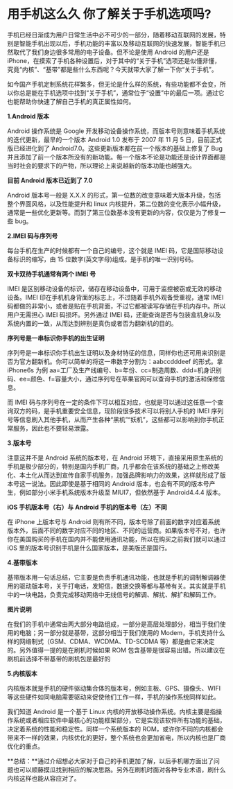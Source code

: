 
# 用手机这么久 你了解关于手机选项吗?

手机已经日渐成为用户日常生活中必不可少的一部分，随着移动互联网的发展，特别是智能手机出现以后，手机功能的丰富以及移动互联网的快速发展，智能手机已然取代了我们身边很多常用的电子设备。但不论是使用 Android 的用户还是 iPhone，在摸索了手机各种设置后，对于其中的“关于手机”选项还是似懂非懂，究竟“内核”、“基带”都是些什么东西呢？今天就带大家了解一下你“关于手机”。
<!--more-->

如今国产手机定制系统花样繁多，但无论是什么样的系统，有些功能都不会变，所以你总是能在手机选项中找到“关于手机”，通常位于“设置”中的最后一项。通过它也能帮助你快速了解自己手机的真正属性如何。

**1.Android 版本**

Android 操作系统是 Google 开发移动设备操作系统，而版本号则意味着手机系统的迭代更新，最早的一个版本 Android 1.0 发布于 2007 年 11 月 5 日，目前正式版已经进化到了 Android7.0。这些更新版本都在前一个版本的基础上修复了 Bug 并且添加了前一个版本所没有的新功能。每一个版本不论是功能还是设计界面都是当时社会的要求下的产物，所以理论上来说越新的版本功能也越强大。

**目前 Android 版本已近到了 7.0**

Android 版本号一般是 X.X.X 的形式，第一位数的改变意味着大版本升级，包括整个界面风格，以及性能提升和 linux 内核提升，第二位数的变化表示小幅升级，通常是一些优化更新等。而到了第三位数基本没有更新的内容，仅仅是为了修复一些 bug。

**2.IMEI 码与序列号**

每台手机在生产的时候都有一个自己的编号，这个就是 IMEI 码，它是国际移动设备标识的缩写，由 15 位数字(英文字母)组成。是手机的唯一识别号码。

**双卡双待手机通常有两个 IMEI 号**

IMEI 是区别移动设备的标识，储存在移动设备中，可用于监控被窃或无效的移动设备。IMEI 印在手机机身背面的标志上，不过随着手机外观备受重视，通常 IMEI 码都做的非常小，或者是贴在手机背面，不过它都被读写存储在手机内存中。所以用户无需担心 IMEI 码损坏。另外通过 IMEI 码，还能查询是否与包装盒机身以及系统内置的一致，从而达到辨别是真伪或者否为翻新机的目的。

**序列号是一串标识你手机的出生证明**

序列号是一串标识你手机出生证明以及身材特征的信息，同样你也还可用来识别是否为官方翻新机。你可以简单的将这一串数字分割为：aabccdddeef 的形式。拿 iPhone6s 为例 aa=工厂及生产线编号、b=年份、cc=制造周数、ddd=机身识别码、ee=颜色、f=容量大小，通过序列号在苹果官网可以查询手机的激活和保修信息。

而 IMEI 码与序列号在一定的条件下可以相互对应，也就是可以通过这任意一个查询双方的码，是手机重要安全信息，现阶段很多技术可以将别人手机的 IMEI 序列号等信息刷入其他手机，从而产生各种“黑机”“妖机”，这些都可以影响到你手机正常服务，因此也不要轻易泄露。

**3.版本号**

注意这并不是 Android 系统的版本号，在 Android 环境下，直接采用原生系统的手机是极少部分的，特别是国内手机厂商，几乎都会在该系统的基础之上修改美化、本土化从而达到宣传自家手机服务，加强品牌影响力的效果，这样就形成了版本号这一说法。因此即使是基于相同的 Android 版本，也会有不同的版本号产生，例如部分小米手机系统版本升级至 MIUI7，但依然基于 Android4.4.4 版本。

**iOS 手机版本号（右）与 Android 手机的版本号（左）不同**

在 iPhone 上版本号与 Android 则有所不同，版本号除了前面的数字对应着系统版本外，后面不同的数字对应不同的地区、不同的运营商。如果版本号不对，也许你在美国购买的手机在国内并不能使用通讯功能，所以在购买之前我们就可以通过 iOS 里的版本号识别手机是什么国家版本，是美版还是国行。

**4.基带版本**

基带版本用一句话总结，它主要是负责手机通讯功能，也就是手机的调制解调器使用的驱动版本号，关于打电话，发短信，数据交换等都与基带有关。其实就是手机中的一块电路，负责完成移动网络中无线信号的解调、解扰、解扩和解码工作。

**图片说明**

在我们的手机中通常由两大部分电路组成，一部分是高层处理部分，相当于我们使用的电脑；另一部分就是基带，这部分相当于我们使用的 Modem，手机支持什么样的网络制式（GSM、CDMA、WCDMA、TD-SCDMA 等）都是由它来决定的。另外值得一提的是在刷机时候如果 ROM 包含基带是很容易出错。所以建议在刷机前选择不带基带的刷机包是最好的

**5.内核版本**

内核版本就是手机的硬件驱动集合体的版本号，例如主板、GPS、摄像头、WIFI 等这些硬件如同电脑需要驱动来促使他们工作一样，手机的操作系统同样如此。

我们知道 Android 是一个基于 Linux 内核的开放移动操作系统。内核主要是指操作系统或者相应软件中最核心的功能框架部分，它是实现该软件所有功能的基础，决定着系统的性能和稳定性。同样一个系统版本的 ROM，或许你不同的内核都会带来不一样的效果，内核优化的更好，整个系统也会更加省电，所以内核也是厂商优化的重点。

**总结：**通过介绍想必大家对于自己的手机更加了解，以后手机哪方面出了问题也可以顺藤摸瓜找到相应的解决思路。另外在刷机时面对各种专业术语，刷什么内核这样也能从容应对了。
